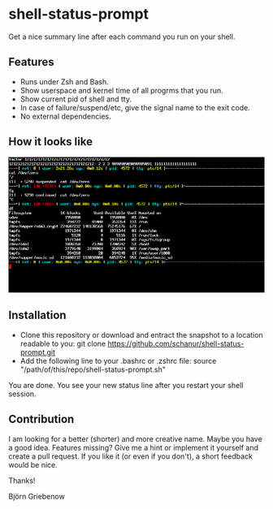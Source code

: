 # shell-status-prompt
Get a nice summary line after each command you run on your shell.

## Features
   * Runs under Zsh and Bash.
   * Show userspace and kernel time of all progrms that you run.
   * Show current pid of shell and tty.
   * In case of failure/suspend/etc, give the signal name to the exit code.
   * No external dependencies.

## How it looks like
![Alt text](/screenshot/screenshot_1_crop.png?raw=true "")


## Installation
   * Clone this repository or download and entract the snapshot to a location readable to you:
     git clone https://github.com/schanur/shell-status-prompt.git
   * Add the following line to your .bashrc or .zshrc file:
     source "/path/of/this/repo/shell-status-prompt.sh"

You are done. You see your new status line after you restart your shell session.

## Contribution
I am looking for a better (shorter) and more creative name. Maybe you have a good idea.
Features missing? Give me a hint or implement it yourself and create a pull request.
If you like it (or even if you don't), a short feedback would be nice.


Thanks!

Björn Griebenow
